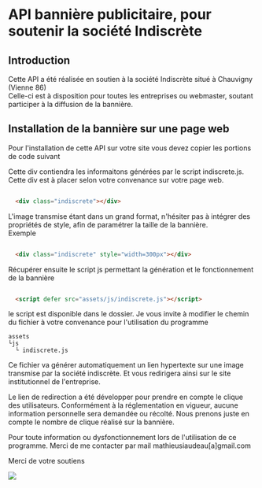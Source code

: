 # API bannière publicitaire, pour soutenir la société Indiscrète
## Introduction

Cette API a été réalisée en soutien à la société Indiscrète situé à Chauvigny (Vienne 86)<br>
Celle-ci est à disposition pour toutes les entreprises ou webmaster, soutant participer à la diffusion de la bannière.



## Installation de la bannière sur une page web

Pour l'installation de cette API sur votre site vous devez copier les portions de code suivant

Cette div contiendra les informaitons générées par le script indiscrete.js. Cette div est à placer selon votre convenance sur votre page web. 

```html

  <div class="indiscrete"></div>

```

L'image transmise étant dans un grand format, n'hésiter pas à intégrer des propriétés de style, afin de paramétrer la taille de la bannière.<br>
Exemple

```html

  <div class="indiscrete" style="width=300px"></div>

```

Récupérer ensuite le script js permettant la génération et le fonctionnement de la bannière

```html

  <script defer src="assets/js/indiscrete.js"></script>

```

le script est disponible dans le dossier. Je vous invite à modifier le chemin du fichier à votre convenance pour l'utilisation du programme

```
assets
└js
  └ indiscrete.js

```

Ce fichier va générer automatiquement un lien hypertexte sur une image transmise par la société indiscrète. Et vous redirigera ainsi sur le site institutionnel de l'entreprise.

Le lien de redirection a été développer pour prendre en compte le clique des utilisateurs. Conformément à la réglementation en vigueur, aucune information personnelle sera demandée ou récolté. Nous prenons juste en compte le nombre de clique réalisé sur la bannière.

Pour toute information ou dysfonctionnement lors de l'utilisation de ce programme. Merci de me contacter par mail mathieusiaudeau[a]gmail.com

Merci de votre soutiens

<img src="http://indiscrete.mathieusiaudeau.fr/assets/img/indiscrete/ban.jpg">